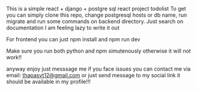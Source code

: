 This is a simple react + django + postgre sql react project todolist
To get you can simply clone this repo, change postgresql hosts or db name, run migrate and run some commands on backend directory. Just search on documentation I am feeling lazy to write it out

For frontend you can just npm install and npm run dev

Make sure you run both python and npm simutenously otherwise it will not work!!

anyway enjoy just messsage me if you face issues you can contact me via email: thapasvt12@gmail.com or just send message to my social link it should be available in my profile!!!